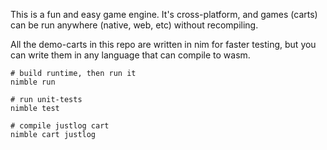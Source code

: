 This is a fun and easy game engine. It's cross-platform, and games (carts) can be run anywhere (native, web, etc) without recompiling.

All the demo-carts in this repo are written in nim for faster testing, but you can write them in any language that can compile to wasm.


```
# build runtime, then run it
nimble run

# run unit-tests
nimble test

# compile justlog cart
nimble cart justlog
```